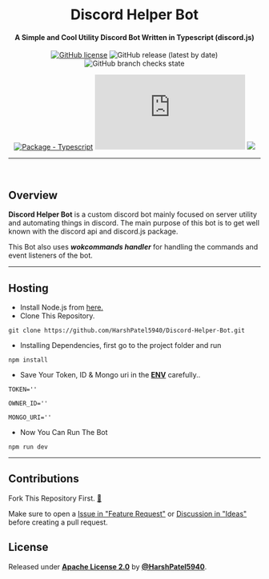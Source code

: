 <div align="center">
<h1> Discord Helper Bot</h1>
<h4> A Simple and Cool Utility Discord Bot Written in Typescript (discord.js) </h4>

[![GitHub license](https://img.shields.io/github/license/HarshPatel5940/Discord-Helper-Bot?color=informational)](https://github.com/HarshPatel5940/Discord-Helper-Bot/blob/main/LICENSE)
![GitHub release (latest by date)](https://img.shields.io/github/v/release/HarshPatel5940/Discord-Helper-Bot)
![GitHub branch checks state](https://img.shields.io/github/checks-status/HarshPatel5940/Discord-Helper-Bot/main)

[![Package - Typescript](https://img.shields.io/github/package-json/dependency-version/MichaelCurrin/badge-generator/dev/typescript?color=orange)](https://www.npmjs.com/package/typescript "Go to TypeScript on NPM")
![GitHub package.json dependency version (prod)](https://img.shields.io/github/package-json/dependency-version/HarshPatel5940/Discord-Helper-Bot/discord.js?color=yellow)
![](https://img.shields.io/github/package-json/dependency-version/HarshPatel5940/Discord-Helper-Bot/wokcommands?color=white)

</div>

---

<br>

## Overview

**Discord Helper Bot** is a custom discord bot mainly focused on server utility and automating things in discord. The main purpose of this bot is to get well known with the discord api and discord.js package.

This Bot also uses _**wokcommands handler**_ for handling the commands and event listeners of the bot.

---

## Hosting

-   Install Node.js from [here.](https://nodejs.org/en/download/)
-   Clone This Repository.

```
git clone https://github.com/HarshPatel5940/Discord-Helper-Bot.git
```

-   Installing Dependencies, first go to the project folder and run

```
npm install
```

-   Save Your Token, ID & Mongo uri in the **[ENV](/.env)** carefully..

```
TOKEN=''

OWNER_ID=''

MONGO_URI=''
```

-   Now You Can Run The Bot

```
npm run dev
```

---

## Contributions

Fork This Repository First. [🍴](https://github.com/HarshPatel5940/Discord-Helper-Bot/fork)

Make sure to open a [Issue in "Feature Request"](https://github.com/HarshPatel5940/Discord-Helper-Bot/issues/new/choose) or [Discussion in "Ideas"](https://github.com/HarshPatel5940/Discord-Helper-Bot/discussions) before creating a pull request.

## License

Released under [**Apache License 2.0**](/LICENSE) by [**@HarshPatel5940**](https://github.com/HarshPatel5940).
